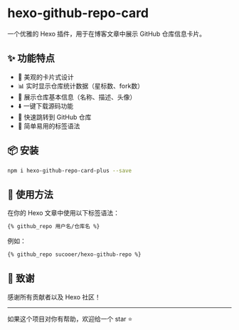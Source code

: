 # hexo-github-repo-card

一个优雅的 Hexo 插件，用于在博客文章中展示 GitHub 仓库信息卡片。

## ✨ 功能特点

- 🎨 美观的卡片式设计
- 📊 实时显示仓库统计数据（星标数、fork数）
- 📝 展示仓库基本信息（名称、描述、头像）
- ⬇️ 一键下载源码功能
- 🔗 快速跳转到 GitHub 仓库
- 🎯 简单易用的标签语法

## 📦 安装
```bash
npm i hexo-github-repo-card-plus --save
```

## 🚀 使用方法

在你的 Hexo 文章中使用以下标签语法：

```markdown
{% github_repo 用户名/仓库名 %}
```

例如：

```markdown
{% github_repo sucooer/hexo-github-repo %}
```

## 🌟 致谢

感谢所有贡献者以及 Hexo 社区！

---

如果这个项目对你有帮助，欢迎给一个 star ⭐️
